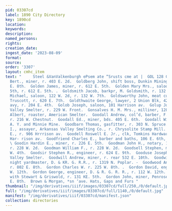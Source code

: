 ```yaml
---
pid: 03307cd
label: 1890 City Directory
key: 1890cd
location: 
keywords: 
description: 
named_persons: 
rights: 
creation_date: 
ingest_date: '2023-08-09'
format: 
source: 
order: '3307'
layout: cmhc_item
text: "     Steel &VanValkenburgh ePsem ate “Srusts cme at |  GOL 128 GOR        Goldberg
  Bert., miner, r. 403 E. 2d.  Goldberg John, shift boss, Dunkin Mining Co., r. 408
  E. 8th.  Golden James, miner, r. 612 E. 5th.  Golden Mary Mrs., saloon, 6124 E.
  5th, r. 612 E. 5th. .  Goldsmith Jacob, barkpr, M. Goldsmith, r. 132 W. 7th.  Goldsmith
  Michael, saloon, 122 W. 2d, r. 132 W. 7th.  Goldsworthy John, meat cutter, David
  Truscott, r. 620 E. 7th.  Goldthwaite George, lawyer, 2 Union Blk, 427 Harrison
  avy, r. 204 E. 4th.  Golob Joseph, saloon, 101 Harrison av.  Golup John, lab, Arkansas
  Valley Smelter, r. 229 W. Front.  Gonsalves H. M. Mrs., milliner, 128 E. 6th.  Gonzeleau
  Albert, roaster, American Smelter.  Goodall Andrew, col’d, barber, F. E. Wittich,
  r. 216 W. Chestnut.  Goodall Ed., miner, bds. 405 E. 6th.  Goodall William Es, miner,
  A. Y. and Minnie Mine.  Goodbarn Thomas, gasfitter, r. 303 N. Spruce.  Goodell Albert
  I., assayer, Arkansas Valley Smelting Co., r. Chrysolite Stamp Mill.  Goodell Roswell
  E., r. 906 Hrrrison av.  Goodell Roswell E. Jr., clk, Tomkins Hardware Co., r. 906
  Har- rison av.  Goodfriend Charles E., barber and baths, 106 E. 6th, r. 424 W. 4th.
  \ Goodin Hardin E., miner, r. 226 E. 5th.  Goodman John H., notary, 14 Boston Blk,
  r. 228 W. 2d.  Goodman William F., r. 228 W. 2d.  Goodsell Stephen, miner, r. 116
  W. 4th.  Goodsir Stephen R., engineer, r. 624 E. 9th.  Gooduse Joseph, wks. Arkansas
  Valley Smelter.  Goodwill Andrew, miner, r. rear 532 E. 10th.  Goodwin George S.,
  night yardmaster, D. & KR. G. R.R., r. 1319 N. Poplar. -  Goodwood Anthony G., pumpman,
  r. 802 E. 8th.  Gordon Charles W. r. 225 W. 8th. .  Gordon David, engineer, r. 112
  W. 12th.  Gordon George, engineer, D. & R. G. R. R., r. 112 W. 12th.  Gordon James,
  with Stewart & Griswold, r. 131 KE. 5th.  Gordon John, miner, Penrose Mine, r. 815
  E. 8th.  Brown & Morgan, *sn ‘ave. Hats, Gaps and Furs "
thumbnail: "/img/derivatives/iiif/images/03307cd/full/250,/0/default.jpg"
full: "/img/derivatives/iiif/images/03307cd/full/1140,/0/default.jpg"
manifest: "/img/derivatives/iiif/03307cd/manifest.json"
collection: directories
---
```

